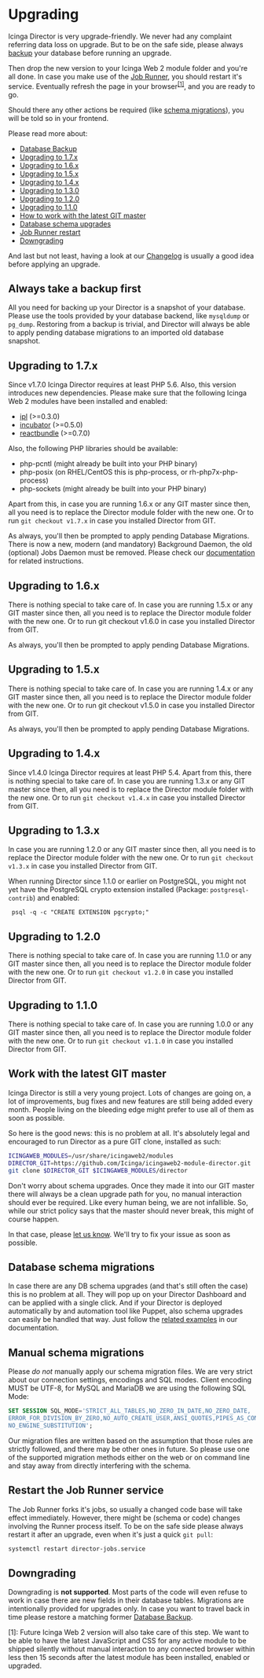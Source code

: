 <a id="Upgrading"></a>Upgrading
===============================

Icinga Director is very upgrade-friendly. We never had any complaint referring
data loss on upgrade. But to be on the safe side, please always [backup](#backup-first)
your database before running an upgrade.

Then drop the new version to your Icinga Web 2 module folder and you're all done.
In case you make use of the [Job Runner](79-Jobs.md), you should restart it's
service. Eventually refresh the page in your browser<sup>[[1]](#footnote1)</sup>,
and you are ready to go.

Should there any other actions be required (like [schema migrations](#schema-migrations)),
you will be told so in your frontend.

Please read more about:

* [Database Backup](#backup-first)
* [Upgrading to 1.7.x](#upgrade-to-1.7.x)
* [Upgrading to 1.6.x](#upgrade-to-1.6.x)
* [Upgrading to 1.5.x](#upgrade-to-1.5.x)
* [Upgrading to 1.4.x](#upgrade-to-1.4.x)
* [Upgrading to 1.3.0](#upgrade-to-1.3.0)
* [Upgrading to 1.2.0](#upgrade-to-1.2.0)
* [Upgrading to 1.1.0](#upgrade-to-1.1.0)
* [How to work with the latest GIT master](#git-master)
* [Database schema upgrades](#schema-migrations)
* [Job Runner restart](#restart-jobrunner)
* [Downgrading](#downgrade)

And last but not least, having a look at our [Changelog](82-Changelog.md) is
usually a good idea before applying an upgrade.

<a name="backup-first"></a>Always take a backup first
-----------------------------------------------------

All you need for backing up your Director is a snapshot of your database. Please
use the tools provided by your database backend, like `mysqldump` or `pg_dump`.
Restoring from a backup is trivial, and Director will always be able to apply
pending database migrations to an imported old database snapshot.

<a name="upgrade-to-1.7.x"></a>Upgrading to 1.7.x
-------------------------------------------------

Since v1.7.0 Icinga Director requires at least PHP 5.6. Also, this version
introduces new dependencies. Please make sure that the following Icinga Web 2
modules have been installed and enabled:

* [ipl](https://github.com/Icinga/icingaweb2-module-ipl) (>=0.3.0)
* [incubator](https://github.com/Icinga/icingaweb2-module-incubator) (>=0.5.0)
* [reactbundle](https://github.com/Icinga/icingaweb2-module-reactbundle) (>=0.7.0)

Also, the following PHP libraries should be available:

* php-pcntl (might already be built into your PHP binary)
* php-posix (on RHEL/CentOS this is php-process, or rh-php7x-php-process)
* php-sockets (might already be built into your PHP binary)

Apart from this, in case you are running 1.6.x or any GIT master since then,
all you need is to replace the Director module folder with the new one. Or to
run `git checkout v1.7.x` in case you installed Director from GIT.

As always, you'll then be prompted to apply pending Database Migrations. There
is now a new, modern (and mandatory) Background Daemon, the old (optional) Jobs
Daemon must be removed. Please check our [documentation](75-Background-Daemon.md)
for related instructions.

<a name="upgrade-to-1.6.x"></a>Upgrading to 1.6.x
-------------------------------------------------

There is nothing special to take care of. In case you are running 1.5.x or any
GIT master since then, all you need is to replace the Director module folder
with the new one. Or to run git checkout v1.6.0 in case you installed Director
from GIT.

As always, you'll then be prompted to apply pending Database Migrations.

<a name="upgrade-to-1.5.x"></a>Upgrading to 1.5.x
-------------------------------------------------

There is nothing special to take care of. In case you are running 1.4.x or any
GIT master since then, all you need is to replace the Director module folder
with the new one. Or to run git checkout v1.5.0 in case you installed Director
from GIT.

As always, you'll then be prompted to apply pending Database Migrations.

<a name="upgrade-to-1.4.x"></a>Upgrading to 1.4.x
-------------------------------------------------

Since v1.4.0 Icinga Director requires at least PHP 5.4. Apart from this, there
is nothing special to take care of. In case you are running 1.3.x or any GIT
master since then, all you need is to replace the Director module folder with
the new one. Or to run `git checkout v1.4.x` in case you installed Director
from GIT.

<a name="upgrade-to-1.3.x"></a>Upgrading to 1.3.x
-------------------------------------------------

In case you are running 1.2.0 or any GIT master since then, all you need is to
replace the Director module folder with the new one. Or to run `git checkout v1.3.x`
in case you installed Director from GIT.

When running Director since 1.1.0 or earlier on PostgreSQL, you might not yet
have the PostgreSQL crypto extension installed (Package: `postgresql-contrib`) and
enabled:

     psql -q -c "CREATE EXTENSION pgcrypto;"


<a name="upgrade-to-1.2.0"></a>Upgrading to 1.2.0
-------------------------------------------------

There is nothing special to take care of. In case you are running 1.1.0 or any
GIT master since then, all you need is to replace the Director module folder with
the new one. Or to run `git checkout v1.2.0` in case you installed Director from
GIT.

<a name="upgrade-to-1.1.0"></a>Upgrading to 1.1.0
-------------------------------------------------

There is nothing special to take care of. In case you are running 1.0.0 or any
GIT master since then, all you need is to replace the Director module folder with
the new one. Or to run `git checkout v1.1.0` in case you installed Director from
GIT.

<a name="git-master"></a>Work with the latest GIT master
--------------------------------------------------------

Icinga Director is still a very young project. Lots of changes are going on,
a lot of improvements, bug fixes and new features are still being added every
month. People living on the bleeding edge might prefer to use all of them as
soon as possible.

So here is the good news: this is no problem at all. It's absolutely legal and
encouraged to run Director as a pure GIT clone, installed as such:

```sh
ICINGAWEB_MODULES=/usr/share/icingaweb2/modules
DIRECTOR_GIT=https://github.com/Icinga/icingaweb2-module-director.git
git clone $DIRECTOR_GIT $ICINGAWEB_MODULES/director
```

Don't worry about schema upgrades. Once they made it into our GIT master there
will always be a clean upgrade path for you, no manual interaction should ever
be required. Like every human being, we are not infallible. So, while our strict
policy says that the master should never break, this might of course happen.

In that case, please [let us know](https://github.com/Icinga/icingaweb2-module-director/issues).
We'll try to fix your issue as soon as possible.

<a name="schema-migrations"></a>Database schema migrations
----------------------------------------------------------

In case there are any DB schema upgrades (and that's still often the case) this
is no problem at all. They will pop up on your Director Dashboard and can be
applied with a single click. And if your Director is deployed automatically by
and automation tool like Puppet, also schema upgrades can easily be handled
that way. Just follow the [related examples](03-Automation.md) in our documentation.

<a name="schema-migrations"></a>Manual schema migrations
----------------------------------------------------------

Please *do not* manually apply our schema migration files. We are very strict
about our connection settings, encodings and SQL modes. Client encoding MUST be
UTF-8, for MySQL and MariaDB we are using the following SQL Mode:

```sql
SET SESSION SQL_MODE='STRICT_ALL_TABLES,NO_ZERO_IN_DATE,NO_ZERO_DATE,
ERROR_FOR_DIVISION_BY_ZERO,NO_AUTO_CREATE_USER,ANSI_QUOTES,PIPES_AS_CONCAT,
NO_ENGINE_SUBSTITUTION';
```

Our migration files are written based on the assumption that those rules are
strictly followed, and there may be other ones in future. So please use one
of the supported migration methods either on the web or on command line and
stay away from directly interfering with the schema.

<a name="restart-jobrunner"></a>Restart the Job Runner service
--------------------------------------------------------------

The Job Runner forks it's jobs, so usually a changed code base will take effect
immediately. However, there might be (schema or code) changes involving the Runner
process itself. To be on the safe side please always restart it after an upgrade,
even when it's just a quick `git pull`:

```sh
systemctl restart director-jobs.service
```

<a name="downgrade"></a>Downgrading
-----------------------------------

Downgrading is **not supported**. Most parts of the code will even refuse to
work in case there are new fields in their database tables. Migrations are
intentionally provided for upgrades only. In case you want to travel back in
time please restore a matching former [Database Backup](#backup-first).

<a name="footnote1">[1]</a>:
Future Icinga Web 2 version will also take care of this step. We want to be
able to have the latest JavaScript and CSS for any active module to be shipped
silently without manual interaction to any connected browser within less then
15 seconds after the latest module has been installed, enabled or upgraded.
